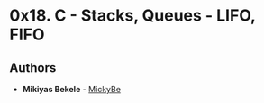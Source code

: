 # 0x18. C - Stacks, Queues - LIFO, FIFO

## Authors
* **Mikiyas Bekele** - [MickyBe](https://github.com/MickyBe)
